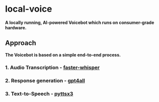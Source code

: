 # local-voice
**A locally running, AI-powered Voicebot which runs on consumer-grade hardware.**

## Approach

**The Voicebot is based on a simple end-to-end process.**

### 1. Audio Transcription - **[faster-whisper](https://github.com/guillaumekln/faster-whisper)**

### 2. Response generation - **[gpt4all](https://github.com/nomic-ai/gpt4all)**

### 3. Text-to-Speech - **[pyttsx3](https://github.com/nateshmbhat/pyttsx3)**